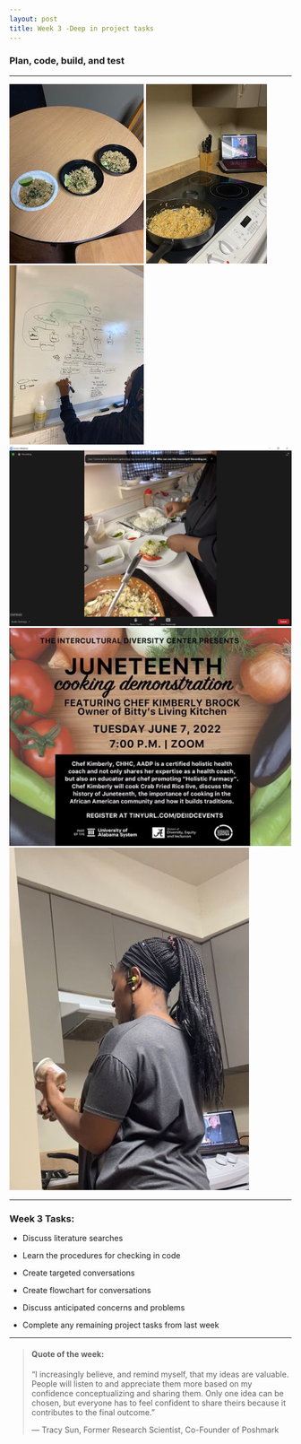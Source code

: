 ```yaml
---
layout: post
title: Week 3 -Deep in project tasks
---
```


### Plan, code, build, and test

----

![uapwkthree1](/images/uapwkthree1.jpg) ![uapwkthree2](/images/uapwkthree2.jpg) ![uapwkthree8](/images/uapwkthree8.jpg) ![uapwkthree6](/images/uapwkthree6.jpg) ![uapwkthree7](/images/uapwkthree7.jpg) ![uapwkthree3](/images/uapwkthree3.jpg) 

----

### Week 3 Tasks:

- Discuss literature searches

- Learn the procedures for checking in code

- Create targeted conversations

- Create flowchart for conversations

- Discuss anticipated concerns and problems

- Complete any remaining project tasks from last week

----

> #### Quote of the week:
> “I increasingly believe, and remind myself, that my ideas are valuable. People will listen to and appreciate them more based on my confidence conceptualizing and sharing them. Only one idea can be chosen, but everyone has to feel confident to share theirs because it contributes to the final outcome.”
>
> — Tracy Sun, Former Research Scientist, Co-Founder of Poshmark
